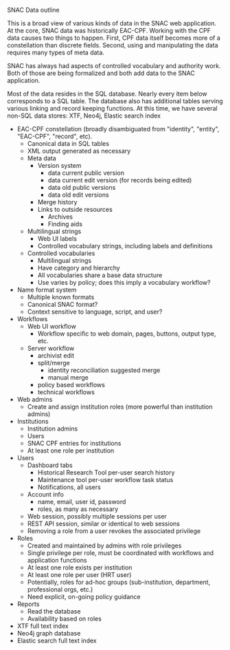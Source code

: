
SNAC Data outline

This is a broad view of various kinds of data in the SNAC web application. At the core, SNAC data was
historically EAC-CPF. Working with the CPF data causes two things to happen. First, CPF data itself becomes
more of a constellation than discrete fields. Second, using and manipulating the data requires many types of
meta data.

SNAC has always had aspects of controlled vocabulary and authority work. Both of those are being formalized
and both add data to the SNAC application.

Most of the data resides in the SQL database. Nearly every item below corresponds to a SQL table. The database
also has additional tables serving various linking and record keeping functions. At this time, we have several
non-SQL data stores: XTF, Neo4j, Elastic search index

- EAC-CPF constellation (broadly disambiguated from "identity", "entity", "EAC-CPF", "record", etc).
    - Canonical data in SQL tables
    - XML output generated as necessary
    - Meta data
        - Version system
            - data current public version
            - data current edit version (for records being edited)
            - data old public versions
            - data old edit versions
        - Merge history
        - Links to outside resources
            - Archives
            - Finding aids
    - Multilingual strings
        - Web UI labels
        - Controlled vocabulary strings, including labels and definitions
    - Controlled vocabularies
        - Multilingual strings
        - Have category and hierarchy
        - All vocabularies share a base data structure
        - Use varies by policy; does this imply a vocabulary workflow?
- Name format system
    - Multiple known formats
    - Canonical SNAC format?
    - Context sensitive to language, script, and user?
- Workflows
    - Web UI workflow
        - Workflow specific to web domain, pages, buttons, output type, etc.
    - Server workflow
        - archivist edit
        - split/merge
            - identity reconciliation suggested merge
            - manual merge
        - policy based workflows
        - technical workflows
- Web admins
    - Create and assign institution roles (more powerful than institution admins)
- Institutions
    - Institution admins
    - Users
    - SNAC CPF entries for institutions
    - At least one role per institution
- Users
    - Dashboard tabs
        - Historical Research Tool per-user search history
        - Maintenance tool per-user workflow task status
        - Notifications, all users
    - Account info
        - name, email, user id, password
        - roles, as many as necessary
    - Web session, possibly multiple sessions per user
    - REST API session, similar or identical to web sessions
    - Removing a role from a user revokes the associated privilege
- Roles
    - Created and maintained by admins with role privileges
    - Single privilege per role, must be coordinated with workflows and application functions
    - At least one role exists per institution
    - At least one role per user (HRT user)
    - Potentially, roles for ad-hoc groups (sub-institution, department, professional orgs, etc.)
    - Need explicit, on-going policy guidance
- Reports
    - Read the database
    - Availability based on roles
- XTF full text index
- Neo4j graph database
- Elastic search full text index
